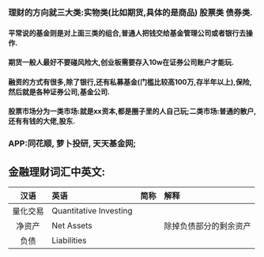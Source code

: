 
### 理财的方向就三大类:实物类(比如期货,具体的是商品) 股票类 债券类.

#### 平常说的基金则是对上面三类的组合,普通人把钱交给基金管理公司或者银行去操作.
#### 期货一般人最好不要碰风险大,创业板需要存入10w在证券公司账户才能玩.
#### 融资的方式有很多,除了银行,还有私募基金(门槛比较高100万,存半年以上),保险,然后就是各种证券公司,基金公司.
#### 股票市场分为一类市场:就是xx资本,都是圈子里的人自己玩;二类市场:普通的散户,还有有钱的大佬,股东.

### APP:同花顺, 萝卜投研, 天天基金网;

## 金融理财词汇中英文:

| 汉语      |   英语    | 简称  |  解释  |
| :----:    | :----     | :---- | :---- |
| 量化交易   | Quantitative Investing  |||
| 净资产    | Net Assets  | |除掉负债部分的剩余资产|
| 负债      | Liabilities | | |




